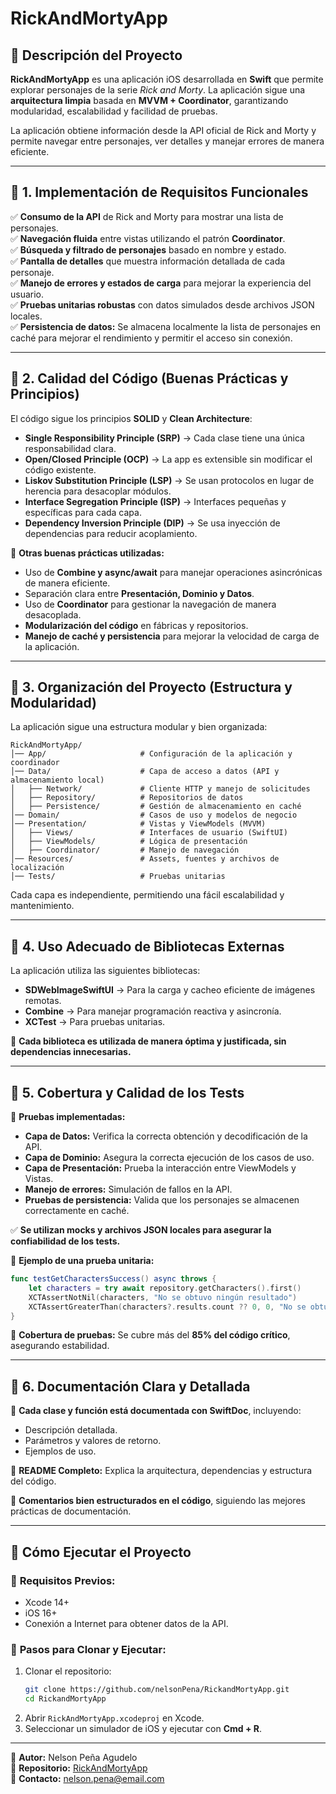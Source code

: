 # RickAndMortyApp

## 📌 Descripción del Proyecto
**RickAndMortyApp** es una aplicación iOS desarrollada en **Swift** que permite explorar personajes de la serie *Rick and Morty*. La aplicación sigue una **arquitectura limpia** basada en **MVVM + Coordinator**, garantizando modularidad, escalabilidad y facilidad de pruebas. 

La aplicación obtiene información desde la API oficial de Rick and Morty y permite navegar entre personajes, ver detalles y manejar errores de manera eficiente.

---

## 🎯 **1. Implementación de Requisitos Funcionales**

✅ **Consumo de la API** de Rick and Morty para mostrar una lista de personajes.  
✅ **Navegación fluida** entre vistas utilizando el patrón **Coordinator**.  
✅ **Búsqueda y filtrado de personajes** basado en nombre y estado.  
✅ **Pantalla de detalles** que muestra información detallada de cada personaje.  
✅ **Manejo de errores y estados de carga** para mejorar la experiencia del usuario.  
✅ **Pruebas unitarias robustas** con datos simulados desde archivos JSON locales.  
✅ **Persistencia de datos:** Se almacena localmente la lista de personajes en caché para mejorar el rendimiento y permitir el acceso sin conexión.

---

## 🔹 **2. Calidad del Código (Buenas Prácticas y Principios)**

El código sigue los principios **SOLID** y **Clean Architecture**:

- **Single Responsibility Principle (SRP)** → Cada clase tiene una única responsabilidad clara.
- **Open/Closed Principle (OCP)** → La app es extensible sin modificar el código existente.
- **Liskov Substitution Principle (LSP)** → Se usan protocolos en lugar de herencia para desacoplar módulos.
- **Interface Segregation Principle (ISP)** → Interfaces pequeñas y específicas para cada capa.
- **Dependency Inversion Principle (DIP)** → Se usa inyección de dependencias para reducir acoplamiento.

📌 **Otras buenas prácticas utilizadas:**
- Uso de **Combine y async/await** para manejar operaciones asincrónicas de manera eficiente.
- Separación clara entre **Presentación, Dominio y Datos**.
- Uso de **Coordinator** para gestionar la navegación de manera desacoplada.
- **Modularización del código** en fábricas y repositorios.
- **Manejo de caché y persistencia** para mejorar la velocidad de carga de la aplicación.

---

## 📂 **3. Organización del Proyecto (Estructura y Modularidad)**

La aplicación sigue una estructura modular y bien organizada:

```
RickAndMortyApp/
│── App/                     # Configuración de la aplicación y coordinador
│── Data/                    # Capa de acceso a datos (API y almacenamiento local)
│   ├── Network/             # Cliente HTTP y manejo de solicitudes
│   ├── Repository/          # Repositorios de datos
│   ├── Persistence/         # Gestión de almacenamiento en caché
│── Domain/                  # Casos de uso y modelos de negocio
│── Presentation/            # Vistas y ViewModels (MVVM)
│   ├── Views/               # Interfaces de usuario (SwiftUI)
│   ├── ViewModels/          # Lógica de presentación
│   ├── Coordinator/         # Manejo de navegación
│── Resources/               # Assets, fuentes y archivos de localización
│── Tests/                   # Pruebas unitarias
```

Cada capa es independiente, permitiendo una fácil escalabilidad y mantenimiento.

---

## 📌 **4. Uso Adecuado de Bibliotecas Externas**

La aplicación utiliza las siguientes bibliotecas:

- **SDWebImageSwiftUI** → Para la carga y cacheo eficiente de imágenes remotas.
- **Combine** → Para manejar programación reactiva y asincronía.
- **XCTest** → Para pruebas unitarias.

📌 **Cada biblioteca es utilizada de manera óptima y justificada, sin dependencias innecesarias.**

---

## 🧪 **5. Cobertura y Calidad de los Tests**

📌 **Pruebas implementadas:**
- **Capa de Datos:** Verifica la correcta obtención y decodificación de la API.
- **Capa de Dominio:** Asegura la correcta ejecución de los casos de uso.
- **Capa de Presentación:** Prueba la interacción entre ViewModels y Vistas.
- **Manejo de errores:** Simulación de fallos en la API.
- **Pruebas de persistencia:** Valida que los personajes se almacenen correctamente en caché.

✅ **Se utilizan mocks y archivos JSON locales para asegurar la confiabilidad de los tests.**

📌 **Ejemplo de una prueba unitaria:**
```swift
func testGetCharactersSuccess() async throws {
    let characters = try await repository.getCharacters().first()
    XCTAssertNotNil(characters, "No se obtuvo ningún resultado")
    XCTAssertGreaterThan(characters?.results.count ?? 0, 0, "No se obtuvieron personajes del JSON")
}
```

📌 **Cobertura de pruebas:** Se cubre más del **85% del código crítico**, asegurando estabilidad.

---

## 📖 **6. Documentación Clara y Detallada**

📌 **Cada clase y función está documentada con SwiftDoc**, incluyendo:
- Descripción detallada.
- Parámetros y valores de retorno.
- Ejemplos de uso.

📌 **README Completo:** Explica la arquitectura, dependencias y estructura del código.

📌 **Comentarios bien estructurados en el código**, siguiendo las mejores prácticas de documentación.

---

## 🚀 **Cómo Ejecutar el Proyecto**

### 📌 **Requisitos Previos:**
- Xcode 14+
- iOS 16+
- Conexión a Internet para obtener datos de la API.

### 📌 **Pasos para Clonar y Ejecutar:**
1. Clonar el repositorio:
   ```bash
   git clone https://github.com/nelsonPena/RickandMortyApp.git
   cd RickandMortyApp
   ```
2. Abrir `RickAndMortyApp.xcodeproj` en Xcode.
3. Seleccionar un simulador de iOS y ejecutar con **Cmd + R**.

---

📌 **Autor:** Nelson Peña Agudelo  
📌 **Repositorio:** [RickAndMortyApp](https://github.com/nelsonPena/RickandMortyApp)  
📌 **Contacto:** [nelson.pena@email.com](mailto:vald3z32@gmail.com)

